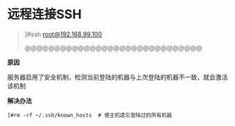 # 远程连接SSH

> ]#ssh root@192.168.99.100
>
> @@@@@@@@@@@@@@@@@@@@@@@@@@@@@@

**原因**

服务器启用了安全机制，检测当前登陆的机器与上次登陆的机器不一致，就会激活该机制

**解决办法**

```shell
]#rm -rf ~/.ssh/known_hosts  # 使主机遗忘登陆过的所有机器
```

